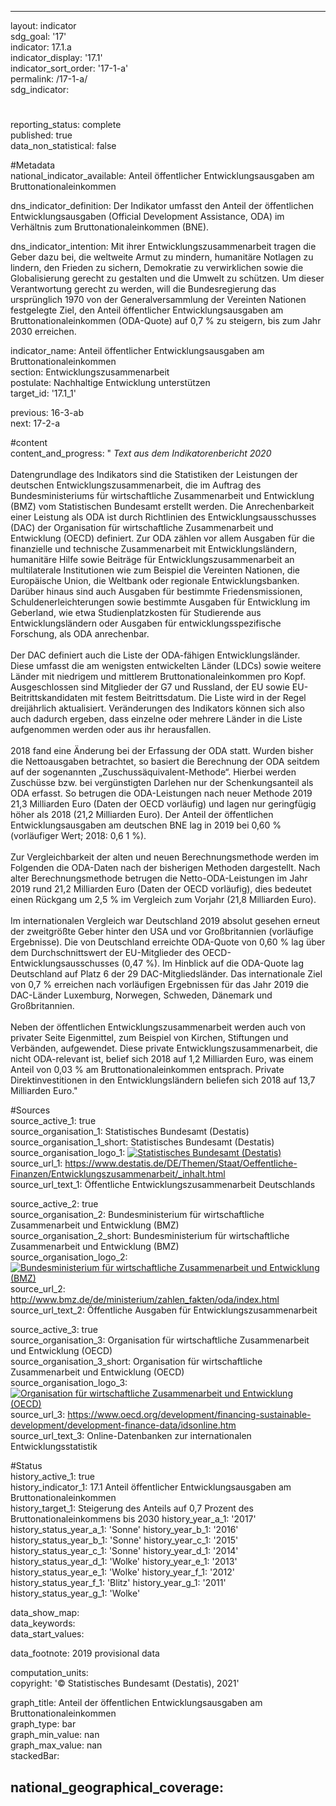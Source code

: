 ---

layout: indicator    
sdg_goal: '17'    
indicator: 17.1.a    
indicator_display: '17.1'    
indicator_sort_order: '17-1-a'    
permalink: /17-1-a/    
sdg_indicator:     

#    
reporting_status: complete    
published: true    
data_non_statistical: false    


#Metadata    
national_indicator_available: Anteil öffentlicher Entwicklungsausgaben am Bruttonationaleinkommen    
    
dns_indicator_definition: Der Indikator umfasst den Anteil der öffentlichen Entwicklungsausgaben (Official Development Assistance, ODA) im Verhältnis zum Bruttonationaleinkommen (BNE).    
    
dns_indicator_intention: Mit ihrer Entwicklungszusammenarbeit tragen die Geber dazu bei, die weltweite Armut zu mindern, humanitäre Notlagen zu lindern, den Frieden zu sichern, Demokratie zu verwirklichen sowie die Globalisierung gerecht zu gestalten und die Umwelt zu schützen. Um dieser Verantwortung gerecht zu werden, will die Bundesregierung das ursprünglich 1970 von der Generalversammlung der Vereinten Nationen festgelegte Ziel, den Anteil öffentlicher Entwicklungsausgaben am Bruttonationaleinkommen (ODA-Quote) auf 0,7 % zu steigern, bis zum Jahr 2030 erreichen.    
    
indicator_name: Anteil öffentlicher Entwicklungsausgaben am Bruttonationaleinkommen    
section: Entwicklungszusammenarbeit    
postulate: Nachhaltige Entwicklung unterstützen    
target_id: '17.1_1'    
    
previous: 16-3-ab    
next: 17-2-a    
    
#content    
content_and_progress: "<i> Text aus dem Indikatorenbericht 2020</i><br><br>Datengrundlage des Indikators sind die Statistiken der Leistungen der deutschen Entwicklungszusammenarbeit, die im Auftrag des Bundesministeriums für wirtschaftliche Zusammenarbeit und Entwicklung (BMZ) vom Statistischen Bundesamt erstellt werden. Die Anrechenbarkeit einer Leistung als ODA ist durch Richtlinien des Entwicklungsausschusses (DAC) der Organisation für wirtschaftliche Zusammenarbeit und Entwicklung (OECD) definiert. Zur ODA zählen vor allem Ausgaben für die finanzielle und technische Zusammenarbeit mit Entwicklungsländern, humanitäre Hilfe sowie Beiträge für Entwicklungszusammenarbeit an multilaterale Institutionen wie zum Beispiel die Vereinten Nationen, die Europäische Union, die Weltbank oder regionale Entwicklungsbanken. Darüber hinaus sind auch Ausgaben für bestimmte Friedensmissionen, Schuldenerleichterungen sowie bestimmte Ausgaben für Entwicklung im Geberland, wie etwa Studienplatzkosten für Studierende aus Entwicklungsländern oder Ausgaben für entwicklungsspezifische Forschung, als ODA anrechenbar.<br><br>Der DAC definiert auch die Liste der ODA-fähigen Entwicklungsländer. Diese umfasst die am wenigsten entwickelten Länder (LDCs) sowie weitere Länder mit niedrigem und mittlerem Bruttonationaleinkommen pro Kopf. Ausgeschlossen sind Mitglieder der G7 und Russland, der EU sowie EU-Beitrittskandidaten mit festem Beitrittsdatum. Die Liste wird in der Regel dreijährlich aktualisiert. Veränderungen des Indikators können sich also auch dadurch ergeben, dass einzelne oder mehrere Länder in die Liste aufgenommen werden oder aus ihr herausfallen.<br><br>2018 fand eine Änderung bei der Erfassung der ODA statt. Wurden bisher die Nettoausgaben betrachtet, so basiert die Berechnung der ODA seitdem auf der sogenannten „Zuschussäquivalent-Methode“. Hierbei werden Zuschüsse bzw. bei vergünstigten Darlehen nur der Schenkungsanteil als ODA erfasst. So betrugen die ODA-Leistungen nach neuer Methode 2019 21,3 Milliarden Euro (Daten der OECD vorläufig) und lagen nur geringfügig höher als 2018 (21,2 Milliarden Euro). Der Anteil der öffentlichen Entwicklungsausgaben am deutschen BNE lag in 2019 bei 0,60 % (vorläufiger Wert; 2018: 0,6 1 %).<br><br>Zur Vergleichbarkeit der alten und neuen Berechnungsmethode werden im Folgenden die ODA-Daten nach der bisherigen Methoden dargestellt. Nach alter Berechnungsmethode betrugen die Netto-ODA-Leistungen im Jahr 2019 rund 21,2 Milliarden Euro (Daten der OECD vorläufig), dies bedeutet einen Rückgang um 2,5 % im Vergleich zum Vorjahr (21,8 Milliarden Euro). <br><br>Im internationalen Vergleich war Deutschland 2019 absolut gesehen erneut der zweitgrößte Geber hinter den USA und vor Großbritannien (vorläufige Ergebnisse). Die von Deutschland erreichte ODA-Quote von 0,60 % lag über dem Durchschnittswert der EU-Mitglieder des OECD-Entwicklungsausschusses (0,47 %). Im Hinblick auf die ODA-Quote lag Deutschland auf Platz 6 der 29 DAC-Mitgliedsländer. Das internationale Ziel von 0,7 % erreichen nach vorläufigen Ergebnissen für das Jahr 2019 die DAC-Länder Luxemburg, Norwegen, Schweden, Dänemark und Großbritannien. <br><br>Neben der öffentlichen Entwicklungszusammenarbeit werden auch von privater Seite Eigenmittel, zum Beispiel von Kirchen, Stiftungen und Verbänden, aufgewendet. Diese private Entwicklungszusammenarbeit, die nicht ODA-relevant ist, belief sich 2018 auf 1,2 Milliarden Euro, was einem Anteil von 0,03 % am Bruttonationaleinkommen entsprach. Private Direktinvestitionen in den Entwicklungsländern beliefen sich 2018 auf 13,7 Milliarden Euro."    
    
#Sources    
source_active_1: true                    
source_organisation_1: Statistisches Bundesamt (Destatis)                    
source_organisation_1_short: Statistisches Bundesamt (Destatis)                    
source_organisation_logo_1: <a href="https://www.destatis.de/DE/Home/_inhalt.html"><img src="https://g205sdgs.github.io/sdg-indicators/public/logos/destatis.png" alt=" Statistisches Bundesamt (Destatis)" title="Klicken Sie hier um zu der Homepage der Organisation zu gelangen" /></a>                    
source_url_1: https://www.destatis.de/DE/Themen/Staat/Oeffentliche-Finanzen/Entwicklungszusammenarbeit/_inhalt.html                        
source_url_text_1: Öffentliche Entwicklungszusammenarbeit Deutschlands                        

source_active_2: true                    
source_organisation_2: Bundesministerium für wirtschaftliche Zusammenarbeit und Entwicklung (BMZ)                    
source_organisation_2_short: Bundesministerium für wirtschaftliche Zusammenarbeit und Entwicklung (BMZ)                    
source_organisation_logo_2: <a href="https://www.bmz.de/de/index.html"><img src="https://g205sdgs.github.io/sdg-indicators/public/logos/bmz.png" alt=" Bundesministerium für wirtschaftliche Zusammenarbeit und Entwicklung (BMZ)" title="Klicken Sie hier um zu der Homepage der Organisation zu gelangen" /></a>                    
source_url_2: http://www.bmz.de/de/ministerium/zahlen_fakten/oda/index.html                        
source_url_text_2: Öffentliche Ausgaben für Entwicklungszusammenarbeit                        

source_active_3: true                    
source_organisation_3: Organisation für wirtschaftliche Zusammenarbeit und Entwicklung (OECD)                    
source_organisation_3_short: Organisation für wirtschaftliche Zusammenarbeit und Entwicklung (OECD)                    
source_organisation_logo_3: <a href="https://www.oecd.org/"><img src="https://g205sdgs.github.io/sdg-indicators/public/logos/oecd.png" alt=" Organisation für wirtschaftliche Zusammenarbeit und Entwicklung (OECD)" title="Klicken Sie hier um zu der Homepage der Organisation zu gelangen" /></a>                    
source_url_3: https://www.oecd.org/development/financing-sustainable-development/development-finance-data/idsonline.htm                        
source_url_text_3: Online-Datenbanken zur internationalen Entwicklungsstatistik                        
    
#Status    
history_active_1: true                    
history_indicator_1: 17.1 Anteil öffentlicher Entwicklungsausgaben am Bruttonationaleinkommen                    
history_target_1:  Steigerung des Anteils auf 0,7 Prozent des  Bruttonationaleinkommens bis 2030
history_year_a_1: '2017'                            
history_status_year_a_1: 'Sonne'
history_year_b_1: '2016'                            
history_status_year_b_1: 'Sonne'
history_year_c_1: '2015'                            
history_status_year_c_1: 'Sonne'
history_year_d_1: '2014'                            
history_status_year_d_1: 'Wolke'
history_year_e_1: '2013'                            
history_status_year_e_1: 'Wolke'
history_year_f_1: '2012'                            
history_status_year_f_1: 'Blitz'
history_year_g_1: '2011'                            
history_status_year_g_1: 'Wolke'    

data_show_map:     
data_keywords:    
data_start_values:     
    
data_footnote: 2019 provisional data    
    
computation_units:     
copyright: '&copy; Statistisches Bundesamt (Destatis), 2021'
    
graph_title: Anteil der öffentlichen Entwicklungsausgaben am Bruttonationaleinkommen    
graph_type: bar    
graph_min_value: nan    
graph_max_value: nan    
stackedBar:    

national_geographical_coverage:     
---    